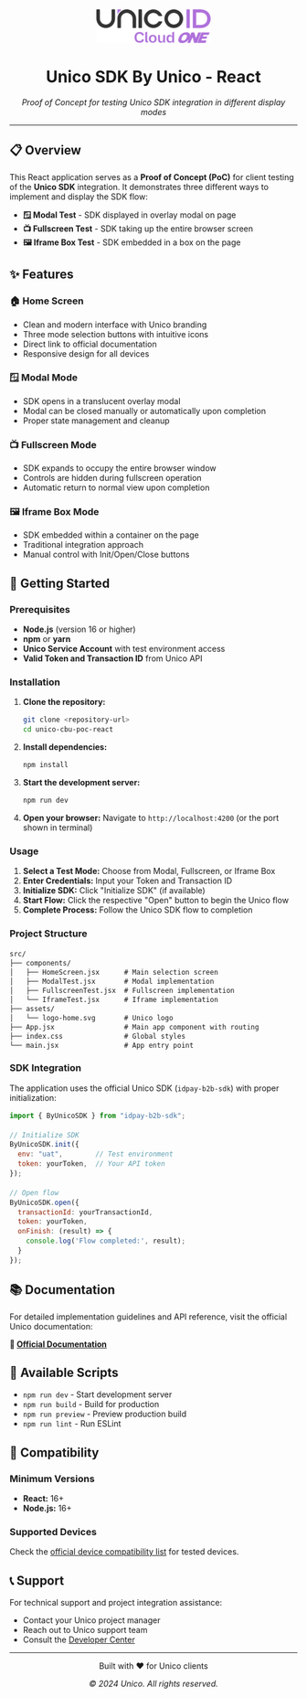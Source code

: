<div align="center">
  <img src="./src/assets/logo-home.svg" alt="Unico Logo" width="200"/>
  <h1>Unico SDK By Unico - React</h1>
  <p><em>Proof of Concept for testing Unico SDK integration in different display modes</em></p>
</div>

---

## 📋 Overview

This React application serves as a **Proof of Concept (PoC)** for client testing of the **Unico SDK** integration. It demonstrates three different ways to implement and display the SDK flow:

- **🪟 Modal Test** - SDK displayed in overlay modal on page
- **📺 Fullscreen Test** - SDK taking up the entire browser screen
- **🖼️ Iframe Box Test** - SDK embedded in a box on the page

## ✨ Features

### 🏠 **Home Screen**
- Clean and modern interface with Unico branding
- Three mode selection buttons with intuitive icons
- Direct link to official documentation
- Responsive design for all devices

### 🪟 **Modal Mode**
- SDK opens in a translucent overlay modal
- Modal can be closed manually or automatically upon completion
- Proper state management and cleanup

### 📺 **Fullscreen Mode**  
- SDK expands to occupy the entire browser window
- Controls are hidden during fullscreen operation
- Automatic return to normal view upon completion

### 🖼️ **Iframe Box Mode**
- SDK embedded within a container on the page
- Traditional integration approach
- Manual control with Init/Open/Close buttons

## 🚀 Getting Started

### Prerequisites
- **Node.js** (version 16 or higher)
- **npm** or **yarn**
- **Unico Service Account** with test environment access
- **Valid Token and Transaction ID** from Unico API

### Installation

1. **Clone the repository:**
   ```bash
   git clone <repository-url>
   cd unico-cbu-poc-react
   ```

2. **Install dependencies:**
   ```bash
   npm install
   ```

3. **Start the development server:**
   ```bash
   npm run dev
   ```

4. **Open your browser:**
   Navigate to `http://localhost:4200` (or the port shown in terminal)

### Usage

1. **Select a Test Mode:** Choose from Modal, Fullscreen, or Iframe Box
2. **Enter Credentials:** Input your Token and Transaction ID
3. **Initialize SDK:** Click "Initialize SDK" (if available)
4. **Start Flow:** Click the respective "Open" button to begin the Unico flow
5. **Complete Process:** Follow the Unico SDK flow to completion

### Project Structure
```
src/
├── components/
│   ├── HomeScreen.jsx      # Main selection screen
│   ├── ModalTest.jsx       # Modal implementation
│   ├── FullscreenTest.jsx  # Fullscreen implementation
│   └── IframeTest.jsx      # Iframe implementation
├── assets/
│   └── logo-home.svg       # Unico logo
├── App.jsx                 # Main app component with routing
├── index.css               # Global styles
└── main.jsx                # App entry point
```

### SDK Integration
The application uses the official Unico SDK (`idpay-b2b-sdk`) with proper initialization:

```javascript
import { ByUnicoSDK } from "idpay-b2b-sdk";

// Initialize SDK
ByUnicoSDK.init({
  env: "uat",        // Test environment
  token: yourToken,  // Your API token
});

// Open flow
ByUnicoSDK.open({
  transactionId: yourTransactionId,
  token: yourToken,
  onFinish: (result) => {
    console.log('Flow completed:', result);
  }
});
```

## 📚 Documentation

For detailed implementation guidelines and API reference, visit the official Unico documentation:

**📖 [Official Documentation](https://devcenter.unico.io/idcloud/integracao/integracao-by-unico/controlando-a-experiencia/sdk#como-comecar)**

## 🔧 Available Scripts

- `npm run dev` - Start development server
- `npm run build` - Build for production
- `npm run preview` - Preview production build
- `npm run lint` - Run ESLint

## 📱 Compatibility

### Minimum Versions
- **React:** 16+
- **Node.js:** 16+

### Supported Devices
Check the [official device compatibility list](https://devcenter.unico.io/idcloud/integracao/integracao-by-unico/visao-geral#dispositivos-compativeis) for tested devices.


## 📞 Support

For technical support and project integration assistance:
- Contact your Unico project manager
- Reach out to Unico support team
- Consult the [Developer Center](https://devcenter.unico.io/)

---

<div align="center">
  <p>Built with ❤️ for Unico clients</p>
  <p><em>© 2024 Unico. All rights reserved.</em></p>
</div>
